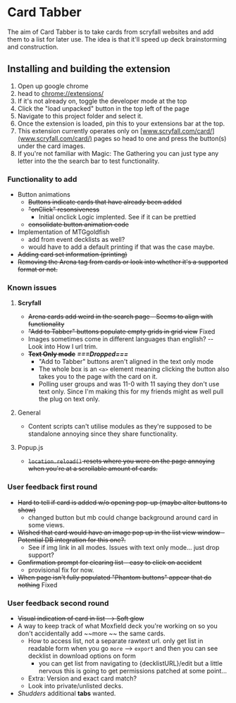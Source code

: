 # Card Tabber

The aim of Card Tabber is to take cards from scryfall websites and add them to a list for later use. The idea is that it'll speed up deck brainstorming and construction.

## Installing and building the extension

1. Open up google chrome
2. head to [chrome://extensions/](chrome://extensions/)
3. If it's not already on, toggle the developer mode at the top
4. Click the "load unpacked" button in the top left of the page
5. Navigate to this project folder and select it.
6. Once the extension is loaded, pin this to your extensions bar at the top.
7. This extension currently operates only on [www.scryfall.com/card/](www.scryfall.com/card/) pages so head to one and press the button(s) under the card images.
8. If you're not familiar with Magic: The Gathering you can just type any letter into the the search bar to test functionality.

### Functionality to add

* Button animations
    * ~~Buttons indicate cards that have already been added~~
    * ~~"onClick" resonsiveness~~
        * Initial onclick Logic implented. See if it can be prettied
    * ~~consolidate button animation code~~
* Implementation of MTGgoldfish
    * add from event decklists as well?
    * would have to add a default printing if that was the case maybe.
* ~~Adding card set information (printing)~~
* ~~Removing the Arena tag from cards or look into whether it's a supported format or not.~~

### Known issues

1. **Scryfall**
    * ~~Arena cards add weird in the search page - Seems to align with functionality~~
    * ~~"Add to Tabber" buttons populate empty grids in grid view~~ Fixed
    * Images sometimes come in different languages than english? -- Look into How I url trim.
    * ~~**Text Only mode**~~ **_===Dropped===_**
        * "Add to Tabber" buttons aren't aligned in the text only mode
        * The whole box is an `<a>` element meaning clicking the button also takes you to the page with the card on it.
        * Polling user groups and was 11-0 with 11 saying they don't use text only. Since I'm making this for my friends might as well pull the plug on text only.
    
2. General
    * Content scripts can't utilise modules as they're supposed to be standalone annoying since they share functionality.

3. Popup.js
    * ~~`location.reload()` resets where you were on the page annoying when you're at a scrollable amount of cards.~~

### User feedback first round

* ~~Hard to tell if card is added w/o opening pop-up (maybe alter buttons to show)~~
    * changed button but mb could change background around card in some views.
* ~~Wished that card would have an image pop up in the list view window - Potential DB integration for this one?.~~
    * See if img link in all modes. Issues with text only mode... just drop support?
* ~~Confirmation prompt for clearing list - easy to click on accident~~
    * provisional fix for now.
* ~~When page isn't fully populated "Phantom buttons" appear that do nothing~~ Fixed

### User feedback second round

* ~~Visual indication of card in list --> Soft glow~~
* A way to keep track of what Moxfield deck you're working on so you don't accidentally add ~~more ~~ the same cards.
    * How to access list, not a separate rawtext url. only get list in readable form when you go `more` --> `export` and then you can see decklist in download options on form 
        * you can get list from navigating to {decklistURL}/edit but a little nervous this is going to get permissions patched at some point...
    * Extra: Version and exact card match?
    * Look into private/unlisted decks.
* _Shudders_ additional **tabs** wanted.